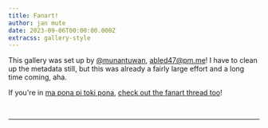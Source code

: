 ```yaml
---
title: Fanart!
author: jan mute
date: 2023-09-06T00:00:00.000Z
extracss: gallery-style
---
```


<script>
window.onresize = okay;
window.onload = okay;

const artworks = [
  {
    active: true,
    title: 'pokemon',
    author: 'tekinowi',
    description: '',
    image: '/fanart/pokemon_tekinowi.png',
    type: 'img'
  },
  {
    active: true,
    title: 'despair',
    author: 'janlilienta',
    description: '',
    image: '/fanart/despair_janlilienta.png',
    type: 'img'
  },
  {
    active: true,
    title: 'kekan64',
    author: 'janpoman',
    description: '',
    image: '/fanart/kekan64_janpoman.gif',
    type: 'img'
  },
  {
    active: false,
    title: 'akesi',
    author: 'chantel',
    description: '',
    image: '/fanart/akesi_chantel.jpg',
    type: 'img'
  },
  {
    active: true,
    title: 'akesi_linja',
    author: 'akesinu',
    description: '',
    image: '/fanart/akesi_linja_akesinu.mov',
    type: 'video'
  },
  {
    active: true,
    title: 'sina_moli',
    author: 'pipikewapi',
    description: '',
    image: '/fanart/sina_moli_pipikewapi.jpg',
    type: 'img'
  },
  {
    active: true,
    title: 'angery',
    author: 'starling',
    description: '',
    image: '/fanart/angery_starling.png',
    type: 'img'
  },
  {
    active: true,
    title: 'antikekan',
    author: 'ketami',
    description: '',
    image: '/fanart/antikekan_ketami.jpg',
    type: 'img'
  },
  {
    active: true,
    title: 'autism',
    author: 'kalaasi',
    description: '',
    image: '/fanart/autism_kalaasi.png',
    type: 'img'
  },
  {
    active: true,
    title: 'balloon',
    author: 'chantel',
    description: '',
    image: '/fanart/balloon_chantel.jpg',
    type: 'img'
  },
  {
    active: true,
    title: 'bill_cypher',
    author: 'rats',
    description: '',
    image: '/fanart/bill_cypher_rats.png',
    type: 'img'
  },
  {
    active: true,
    title: 'bitch',
    author: 'rats',
    description: '',
    image: '/fanart/bitch_rats.png',
    type: 'img'
  },
  {
    active: false,
    title: 'blender',
    author: 'wasowapa',
    description: '',
    image: '/fanart/blender_wasowapa.jpg',
    type: 'img'
  },
  {
    active: false,
    title: 'blender_2',
    author: 'wasowapa',
    description: '',
    image: '/fanart/blender_2_wasowapa.jpg',
    type: 'img'
  },
  {
    active: true,
    title: 'branding',
    author: 'zavixel',
    description: '',
    image: '/fanart/branding_zavixel.png',
    type: 'img'
  },
  {
    active: true,
    title: 'carry_on',
    author: 'nyxoom',
    description: '',
    image: '/fanart/carry_on_nyxoom.mp4',
    type: 'video'
  },
  {
    active: false,
    title: 'chalkboard',
    author: 'nyxoom',
    description: '',
    image: '/fanart/chalkboard_nyxoom.png',
    type: 'img'
  },
  {
    active: true,
    title: 'comic_1',
    author: 'akesinu',
    description: '',
    image: '/fanart/comic_1_akesinu.jpg',
    type: 'img'
  },
  {
    active: true,
    title: 'comic_2',
    author: 'akesinu',
    description: '',
    image: '/fanart/comic_2_akesinu.jpg',
    type: 'img'
  },
  {
    active: true,
    title: 'comic_3',
    author: 'akesinu',
    description: '',
    image: '/fanart/comic_3_akesinu.jpg',
    type: 'img'
  },
  {
    active: true,
    title: 'comic_4',
    author: 'akesinu',
    description: '',
    image: '/fanart/comic_4_akesinu.jpg',
    type: 'img'
  },
  {
    active: true,
    title: 'comic_5',
    author: 'akesinu',
    description: '',
    image: '/fanart/comic_5_akesinu.jpg',
    type: 'img'
  },
  {
    active: false,
    title: 'computer_1',
    author: 'tekinowi',
    description: '',
    image: '/fanart/computer_1_tekinowi.png',
    type: 'img'
  },
  {
    active: false,
    title: 'computer_2',
    author: 'tekinowi',
    description: '',
    image: '/fanart/computer_2_tekinowi.png',
    type: 'img'
  },
  {
    active: true,
    title: 'computer_3',
    author: 'tekinowi',
    description: '',
    image: '/fanart/computer_3_tekinowi.png',
    type: 'img'
  },
  {
    active: false,
    title: 'computer_4',
    author: 'tekinowi',
    description: '',
    image: '/fanart/computer_4_tekinowi.png',
    type: 'img'
  },
  {
    active: false,
    title: 'computer_sketch',
    author: 'tekinowi',
    description: '',
    image: '/fanart/computer_sketch_tekinowi.png',
    type: 'img'
  },
  {
    active: false,
    title: 'drip',
    author: 'chantel',
    description: '',
    image: '/fanart/drip_chantel.jpg',
    type: 'img'
  },
  {
    active: true,
    title: 'evil_kekan',
    author: 'tekinowi',
    description: ' Evil Kekan San: "Saluton al ĉiuj! Mia nomo estas Gregdano tri! Mi volas instrui Esperanton al vi." ',
    image: '/fanart/evil_kekan_tekinowi.png',
    type: 'img'
  },
  {
    active: false,
    title: 'fanart_contest',
    author: 'janani',
    description: '',
    image: '/fanart/fanart_contest_janani.png',
    type: 'img'
  },
  {
    active: true,
    title: 'fancam_1',
    author: 'wasomu',
    description: '',
    image: '/fanart/fancam_1_wasomu.mp4',
    type: 'video'
  },
  {
    active: true,
    title: 'fancam_2',
    author: 'wasomu',
    description: '',
    image: '/fanart/fancam_2_wasomu.mp4',
    type: 'video'
  },
  {
    active: true,
    title: 'fancam_3',
    author: 'akesinu',
    description: '',
    image: '/fanart/fancam_3_akesinu.mov',
    type: 'video'
  },
  {
    active: false,
    title: 'frog_music',
    author: 'chantel',
    description: '',
    image: '/fanart/frog_music_chantel.jpg',
    type: 'img'
  },
  {
    active: true,
    title: 'god',
    author: 'squimp',
    description: '',
    image: '/fanart/god_squimp.png',
    type: 'img'
  },
  {
    active: false,
    title: 'gregham3',
    author: 'jayden',
    description: '',
    image: '/fanart/gregham3_jayden.png',
    type: 'img'
  },
  {
    active: false,
    title: 'gumball_2',
    author: 'chantel',
    description: '',
    image: '/fanart/gumball_2_chantel.jpg',
    type: 'img'
  },
  {
    active: false,
    title: 'gumball',
    author: 'chantel',
    description: '',
    image: '/fanart/gumball_chantel.jpg',
    type: 'img'
  },
  {
    active: false,
    title: 'hamradio',
    author: 'nasaki',
    description: '',
    image: '/fanart/hamradio_nasaki.png',
    type: 'img'
  },
  {
    active: false,
    title: 'herbevitisto',
    author: 'abf',
    description: '',
    image: '/fanart/herbevitisto_abf.jpg',
    type: 'img'
  },
  {
    active: true,
    title: 'herbevitisto',
    author: 'umeja',
    description: '',
    image: '/fanart/herbevitisto_umeja.jpg',
    type: 'img'
  },
  {
    active: true,
    title: 'hold_gently',
    author: 'starling',
    description: '',
    image: '/fanart/hold_gently_starling.png',
    type: 'img'
  },
  {
    active: true,
    title: 'ithkuil',
    author: 'cuymacu',
    description: '',
    image: '/fanart/ithkuil_cuymacu.jpg',
    type: 'img'
  },
  {
    active: true,
    title: 'jan_kekan_sans',
    author: 'janpoman',
    description: '',
    image: '/fanart/jan_kekan_sans_janpoman.png',
    type: 'img'
  },
  {
    active: true,
    title: 'kekan_sans',
    author: 'pq',
    description: '',
    image: '/fanart/kekan_sans_pq.png',
    type: 'img'
  },
  {
    active: true,
    title: 'jan_kekan_serif',
    author: 'kasape',
    description: '',
    image: '/fanart/jan_kekan_serif_kasape.png',
    type: 'img'
  },
  {
    active: false,
    title: 'jellyfish_1',
    author: 'tekinowi',
    description: '',
    image: '/fanart/jellyfish_1_tekinowi.png',
    type: 'img'
  },
  {
    active: true,
    title: 'jellyfish_2',
    author: 'tekinowi',
    description: '',
    image: '/fanart/jellyfish_2_tekinowi.png',
    type: 'img'
  },
  {
    active: true,
    title: 'jellyfish',
    author: 'ilonija',
    description: '',
    image: '/fanart/jellyfish_ilonija.png',
    type: 'img'
  },
  {
    active: true,
    title: 'tloki_a',
    author: 'mi',
    description: '',
    image: '/fanart/tloki_a_mi.wav',
    type: 'audio'
  },
  {
    active: true,
    title: 'jerma',
    author: 'akesinu',
    description: '',
    image: '/fanart/jerma_akesinu.mp4',
    type: 'video'
  },
  {
    active: true,
    title: 'kekan64',
    author: 'menasewi',
    description: '',
    image: '/fanart/kekan64_menasewi.png',
    type: 'img'
  },
  {
    active: false,
    title: 'kekan_halloween_1',
    author: 'tekinowi',
    description: '',
    image: '/fanart/kekan_halloween_1_tekinowi.png',
    type: 'img'
  },
  {
    active: false,
    title: 'kekan_halloween_2',
    author: 'tekinowi',
    description: '',
    image: '/fanart/kekan_halloween_2_tekinowi.png',
    type: 'img'
  },
  {
    active: true,
    title: 'kekan_halloween_3',
    author: 'tekinowi',
    description: '',
    image: '/fanart/kekan_halloween_3_tekinowi.png',
    type: 'img'
  },
  {
    active: true,
    title: 'kekante1',
    author: 'katan',
    description: '',
    image: '/fanart/kekante1_katan.jpg',
    type: 'img'
  },
  {
    active: true,
    title: 'kekante2',
    author: 'wali',
    description: '',
    image: '/fanart/kekante2_wali.png',
    type: 'img'
  },
  {
    active: true,
    title: 'kekante3',
    author: 'ilonija',
    description: '',
    image: '/fanart/kekante3_ilonija.png',
    type: 'img'
  },
  {
    active: true,
    title: 'kepeken_e',
    author: 'wasomu',
    description: '',
    image: '/fanart/kepeken_e_wasomu.png',
    type: 'img'
  },
  {
    active: false,
    title: 'ketami_monsuta',
    author: 'mi',
    description: '',
    image: '/fanart/ketami_monsuta_mi.png',
    type: 'img'
  },
  {
    active: false,
    title: 'kon',
    author: 'merrybot',
    description: '',
    image: '/fanart/kon_merrybot.jpg',
    type: 'img'
  },
  {
    active: true,
    title: 'kulupu',
    author: 'janiseja',
    description: '',
    image: '/fanart/kulupu_janiseja.png',
    type: 'img'
  },
  {
    active: false, // TODO: when la is released
    title: 'la_thumbnail',
    author: 'nyxoom',
    description: '',
    image: '/fanart/la_thumbnail_nyxoom.png',
    type: 'img'
  },
  {
    active: false,
    title: 'la_thumbnail_old',
    author: 'nyxoom',
    description: '',
    image: '/fanart/la_thumbnail_old_nyxoom.png',
    type: 'img'
  },
  {
    active: true,
    title: 'lernan',
    author: 'pq',
    description: '',
    image: '/fanart/lernan_pq.png',
    type: 'img'
  },
  {
    active: true,
    title: 'lesson7',
    author: 'weluke',
    description: '',
    image: '/fanart/lesson7_weluke.png',
    type: 'img'
  },
  {
    active: true,
    title: 'li_e_en',
    author: 'nyxoom',
    description: '',
    image: '/fanart/li_e_en_nyxoom.png',
    type: 'img'
  },
  {
    active: false,
    title: 'link_1',
    author: 'tekinowi',
    description: '',
    image: '/fanart/link_1_tekinowi.png',
    type: 'img'
  },
  {
    active: true,
    title: 'link_2',
    author: 'tekinowi',
    description: '',
    image: '/fanart/link_2_tekinowi.png',
    type: 'img'
  },
  {
    active: false,
    title: 'link_3',
    author: 'tekinowi',
    description: '',
    image: '/fanart/link_3_tekinowi.png',
    type: 'img'
  },
  {
    active: false,
    title: 'link_sketch',
    author: 'tekinowi',
    description: '',
    image: '/fanart/link_sketch_tekinowi.png',
    type: 'img'
  },
  {
    active: true,
    title: 'lojban',
    author: 'cuymacu',
    description: '',
    image: '/fanart/lojban_cuymacu.jpg',
    type: 'img'
  },
  {
    active: false,
    title: 'lojban_o_anpa',
    author: 'natan',
    description: '',
    image: '/fanart/lojban_o_anpa_natan.png',
    type: 'img'
  },
  {
    active: false,
    title: 'lojban_o_anpa_2',
    author: 'natan',
    description: '',
    image: '/fanart/lojban_o_anpa_2_natan.png',
    type: 'img'
  },
  {
    active: true,
    title: 'lupa',
    author: 'lenlen',
    description: '',
    image: '/fanart/lupa_lenlen.png',
    type: 'img'
  },
  {
    active: true,
    title: 'masquerade',
    author: 'pipikewapi',
    description: '',
    image: '/fanart/masquerade_pipikewapi.png',
    type: 'img'
  },
  {
    active: true,
    title: 'masquerade_2',
    author: 'pipikewapi',
    description: '',
    image: '/fanart/masquerade_2_pipikewapi.png',
    type: 'img'
  },
  {
    active: true,
    title: 'mi_alasa_toki',
    author: 'janika',
    description: '',
    image: '/fanart/mi_alasa_toki_janika.png',
    type: 'img'
  },
  {
    active: true,
    title: 'mi_jo_2',
    author: 'sipiki',
    description: '',
    image: '/fanart/mi_jo_2_sipiki.gif',
    type: 'img'
  },
  {
    active: false,
    title: 'mi_jo',
    author: 'sipiki',
    description: '',
    image: '/fanart/mi_jo_sipiki.gif',
    type: 'img'
  },
  {
    active: true,
    title: 'mi_kala',
    author: 'nyxoom',
    description: '',
    image: '/fanart/mi_kala_nyxoom.png',
    type: 'img'
  },
  {
    active: true,
    title: 'mi_laso',
    author: 'lukin',
    description: '',
    image: '/fanart/mi_laso_lukin.png',
    type: 'img'
  },
  {
    active: true,
    title: 'mi_lawa',
    author: 'akesinu',
    description: 'We had a hilarious courtroom RP in the VR community, featuring a pipi store owner and its lost copies of pu, a flustered waso Keli as witness, a devious and cunning jan Tekinowi as prosecution, and jan Akesinu defending jan Tepo. Brilliant!',
    image: '/fanart/mi_lawa_akesinu.png',
    type: 'img'
  },
  {
    active: false,
    title: 'mi_lawa',
    author: 'nyxoom',
    description: '',
    image: '/fanart/mi_lawa_nyxoom.png',
    type: 'img'
  },
  {
    active: false,
    title: 'mi_lawa_seme',
    author: 'nyxoom',
    description: '',
    image: '/fanart/mi_lawa_seme_nyxoom.png',
    type: 'img'
  },
  {
    active: true,
    title: 'mi_leko_a',
    author: 'sipiki',
    description: '',
    image: '/fanart/mi_leko_a_sipiki.jpg',
    type: 'img'
  },
  {
    active: true,
    title: 'mi_leko',
    author: 'cuymacu',
    description: '',
    image: '/fanart/mi_leko_cuymacu.gif',
    type: 'img'
  },
  {
    active: false,
    title: 'mi_leko',
    author: 'nyxoom',
    description: '',
    image: '/fanart/mi_leko_nyxoom.png',
    type: 'img'
  },
  {
    active: false,
    title: 'mi_len',
    author: 'motan',
    description: '',
    image: '/fanart/mi_len_motan.png',
    type: 'img'
  },
  {
    active: true,
    title: 'mi_li_ala',
    author: 'cuymacu',
    description: '',
    image: '/fanart/mi_li_ala_cuymacu.gif',
    type: 'img'
  },
  {
    active: true,
    title: 'mi_li_nanpa',
    author: 'menasewi',
    description: '',
    image: '/fanart/mi_li_nanpa_menasewi.png',
    type: 'img'
  },
  {
    active: false,
    title: 'nanpa_mi',
    author: 'menasewi',
    description: '',
    image: '/fanart/nanpa_mi_menasewi.png',
    type: 'img'
  },
  {
    active: true,
    title: 'mi_lili',
    author: 'sqec',
    description: '',
    image: '/fanart/mi_lili_sqec.png',
    type: 'img'
  },
  {
    active: false,
    title: 'mi_lili',
    author: 'wasokeli',
    description: '',
    image: '/fanart/mi_lili_wasokeli.jpg',
    type: 'img'
  },
  {
    active: false,
    title: 'mi_linja',
    author: 'mi',
    description: '',
    image: '/fanart/mi_linja_mi.png',
    type: 'img'
  },
  {
    active: true,
    title: 'mi_lon_e_ma',
    author: 'wasomu',
    description: '',
    image: '/fanart/mi_lon_e_ma_wasomu.png',
    type: 'img'
  },
  {
    active: false,
    title: 'mi_lon_kasi',
    author: 'mi',
    description: '',
    image: '/fanart/mi_lon_kasi_mi.png',
    type: 'img'
  },
  {
    active: false,
    title: 'mi santa',
    author: 'mi',
    description: '',
    image: '/fanart/jan_kekan_santa_mi.jpg',
    type: 'img'
  },
  {
    active: false,
    title: 'mi sunglasses',
    author: 'mi',
    description: '',
    image: '/fanart/mi_sunglasses_mi.png',
    type: 'img'
  },
  {
    active: false,
    title: 'mi_lon',
    author: 'nyxoom',
    description: '',
    image: '/fanart/mi_lon_nyxoom.png',
    type: 'img'
  },
  {
    active: false,
    title: 'mi_lukin',
    author: 'nyxoom',
    description: '',
    image: '/fanart/mi_lukin_nyxoom.png',
    type: 'img'
  },
  {
    active: true,
    title: 'mi_mani',
    author: 'janjami',
    description: '',
    image: '/fanart/mi_mani_janjami.png',
    type: 'img'
  },
  {
    active: true,
    title: 'mi_mani',
    author: 'jansa',
    description: '',
    image: '/fanart/mi_mani_jansa.png',
    type: 'img'
  },
  {
    active: true,
    title: 'mi_meli',
    author: 'akesinu',
    description: '',
    image: '/fanart/mi_meli_akesinu.jpg',
    type: 'img'
  },
  {
    active: true,
    title: 'mi_mije',
    author: 'akesinu',
    description: '',
    image: '/fanart/mi_mije_akesinu.jpg',
    type: 'img'
  },
  {
    active: true,
    title: 'deep lore',
    author: 'akesinu',
    description: '',
    image: '/fanart/lore1_akesinu.jpg',
    type: 'img'
  },
  {
    active: true,
    title: 'deep lore 2',
    author: 'akesinu',
    description: '',
    image: '/fanart/lore2_akesinu.jpg',
    type: 'img'
  },
  {
    active: false,
    title: 'mi_mije_ilo_awen',
    author: 'abf',
    description: '',
    image: '/fanart/mi_mije_ilo_awen_abf.png',
    type: 'img'
  },
  {
    active: true,
    title: 'mi_monsuta',
    author: 'akesinu',
    description: '',
    image: '/fanart/mi_monsuta_akesinu.png',
    type: 'img'
  },
  {
    active: true,
    title: 'mr_kekan_san',
    author: 'jankita',
    description: '',
    image: '/fanart/mr_kekan_san_jankita.png',
    type: 'img'
  },
  {
    active: true,
    title: 'mi_mrbeast',
    author: 'tekinowi',
    description: '',
    image: '/fanart/mi_mrbeast_tekinowi.png',
    type: 'img'
  },
  {
    active: false,
    title: 'mi_mute',
    author: 'janjami',
    description: '',
    image: '/fanart/mi_mute_janjami.png',
    type: 'img'
  },
  {
    active: false,
    title: 'mi_nanpa',
    author: 'wasowapa',
    description: '',
    image: '/fanart/mi_nanpa_wasowapa.png',
    type: 'img'
  },
  {
    active: true,
    title: 'mi_nasa',
    author: 'nyxoom',
    description: '',
    image: '/fanart/mi_nasa_nyxoom.png',
    type: 'img'
  },
  {
    active: false,
    title: 'mi_old',
    author: 'mi',
    description: '',
    image: '/fanart/mi_old_mi.png',
    type: 'img'
  },
  {
    active: true,
    title: 'mi_pana_e_sona',
    author: 'sipiki',
    description: '',
    image: '/fanart/mi_pana_e_sona_sipiki.png',
    type: 'img'
  },
  {
    active: true,
    title: 'mi_poni',
    author: 'jankita',
    description: '',
    image: '/fanart/mi_poni_jankita.png',
    type: 'img'
  },
  {
    active: false,
    title: 'mi_sewi_2',
    author: 'lipamanka',
    description: '',
    image: '/fanart/mi_sewi_2_lipamanka.png',
    type: 'img'
  },
  {
    active: false,
    title: 'mi_sewi',
    author: 'lipamanka',
    description: '',
    image: '/fanart/mi_sewi_lipamanka.png',
    type: 'img'
  },
  {
    active: true,
    title: 'mi_sewi',
    author: 'nyxoom',
    description: '',
    image: '/fanart/mi_sewi_nyxoom.png',
    type: 'img'
  },
  {
    active: true,
    title: 'mi_sina_beta',
    author: 'nyxoom',
    description: '',
    image: '/fanart/mi_sina_beta_nyxoom.jpg',
    type: 'img'
  },
  {
    active: true,
    title: 'mi_sina',
    author: 'nyxoom',
    description: '',
    image: '/fanart/mi_sina_nyxoom.png',
    type: 'img'
  },
  {
    active: true,
    title: 'mi_sticker',
    author: 'sipiki',
    description: '',
    image: '/fanart/mi_sticker_sipiki.png',
    type: 'img'
  },
  {
    active: true,
    title: 'mi_suno',
    author: 'sipiki',
    description: '',
    image: '/fanart/mi_suno_sipiki.png',
    type: 'img'
  },
  {
    active: false,
    title: 'mi_moli',
    author: 'sipiki',
    description: '',
    image: '/fanart/mi_moli_sipiki.png',
    type: 'img'
  },
  {
    active: false,
    title: 'mi_unpa',
    author: 'horse',
    description: '',
    image: '/fanart/mi_unpa_horse.jpg',
    type: 'img'
  },
  {
    active: false,
    title: 'mi_waso',
    author: 'nyxoom',
    description: '',
    image: '/fanart/mi_waso_nyxoom.png',
    type: 'img'
  },
  {
    active: true,
    title: 'mi_wawa',
    author: 'nyxoom',
    description: '',
    image: '/fanart/mi_wawa_nyxoom.png',
    type: 'img'
  },
  {
    active: true,
    title: 'mi_wawa',
    author: 'pipikewapi',
    description: '',
    image: '/fanart/mi_wawa_pipikewapi.png',
    type: 'img'
  },
  {
    active: false,
    title: 'mi_wile_musi',
    author: 'nyxoom',
    description: '',
    image: '/fanart/mi_wile_musi_nyxoom.png',
    type: 'img'
  },
  {
    active: false,
    title: 'mi_wink',
    author: 'janani',
    description: '',
    image: '/fanart/mi_wink_janani.png',
    type: 'img'
  },
  {
    active: true,
    title: 'mi_yugi',
    author: 'tekinowi',
    description: '',
    image: '/fanart/mi_yugi_tekinowi.png',
    type: 'img'
  },
  {
    active: true,
    title: 'misikekan',
    author: 'kalaasi',
    description: '',
    image: '/fanart/misikekan_kalaasi.png',
    type: 'img'
  },
  {
    active: true,
    title: 'moli',
    author: 'horse',
    description: '',
    image: '/fanart/moli_2_horse.png',
    type: 'img'
  },
  {
    active: false,
    title: 'moli_3',
    author: 'ketami',
    description: '',
    image: '/fanart/moli_3_ketami.png',
    type: 'img'
  },
  {
    active: false,
    title: 'moli',
    author: 'horse',
    description: '',
    image: '/fanart/moli_horse.png',
    type: 'img'
  },
  {
    active: true,
    title: 'moli',
    author: 'wren',
    description: '',
    image: '/fanart/moli_wren.gif',
    type: 'img'
  },
  {
    active: true,
    title: 'monologue',
    author: 'kalaasi',
    description: '',
    image: '/fanart/monologue_kalaasi.png',
    type: 'img'
  },
  {
    active: true,
    title: 'movieposter',
    author: 'dogikoko',
    description: '',
    image: '/fanart/movieposter_dogikoko.png',
    type: 'img'
  },
  {
    active: true,
    title: 'mu_a_wawa',
    author: 'nyxoom',
    description: '',
    image: '/fanart/mu_a_wawa_nyxoom.png',
    type: 'img'
  },
  {
    active: true,
    title: 'mun_kekan_san',
    author: 'janeli',
    description: '',
    image: '/fanart/mun_kekan_san_janeli.png',
    type: 'img'
  },
  {
    active: true,
    title: 'mun_kekan_san_smw_2',
    author: 'abf',
    description: '',
    image: '/fanart/mun_kekan_san_smw_2_abf.png',
    type: 'img'
  },
  {
    active: true,
    title: 'mun_kekan_san_smw_3',
    author: 'abf',
    description: '',
    image: '/fanart/mun_kekan_san_smw_3_abf.png',
    type: 'img'
  },
  {
    active: false,
    title: 'mun_kekan_san_smw_4',
    author: 'abf',
    description: '',
    image: '/fanart/mun_kekan_san_smw_4_abf.png',
    type: 'img'
  },
  {
    active: false,
    title: 'mun_kekan_san_smw',
    author: 'abf',
    description: '',
    image: '/fanart/mun_kekan_san_smw_abf.png',
    type: 'img'
  },
  {
    active: false,
    title: 'mun_li_tawa_sike',
    author: 'lipamanka',
    description: '',
    image: '/fanart/mun_li_tawa_sike_lipamanka.mp4',
    type: 'video'
  },
  {
    active: true,
    title: 'mun_nasa',
    author: 'weluke',
    description: '',
    image: '/fanart/mun_nasa_weluke.png',
    type: 'img'
  },
  {
    active: true,
    title: 'musi_laso',
    author: 'akesinu',
    description: '',
    image: '/fanart/musi_laso_akesinu.png',
    type: 'img'
  },
  {
    active: true,
    title: 'musi_laso',
    author: 'ilonija',
    description: '',
    image: '/fanart/musi_laso_ilonija.png',
    type: 'img'
  },
  {
    active: true,
    title: 'musi_o_awen_1',
    author: 'pipikewapi',
    description: '',
    image: '/fanart/musi_o_awen_1_pipikewapi.jpeg',
    type: 'img'
  },
  {
    active: true,
    title: 'musi_o_awen_2',
    author: 'pipikewapi',
    description: '',
    image: '/fanart/musi_o_awen_2_pipikewapi.jpeg',
    type: 'img'
  },
  {
    active: false,
    title: 'nametags',
    author: 'mi',
    description: '',
    image: '/fanart/nametags_mi.jpg',
    type: 'img'
  },
  {
    active: false,
    title: 'nasawawa',
    author: 'happychappy',
    description: '',
    image: '/fanart/nasawawa_happychappy.jpg',
    type: 'img'
  },
  {
    active: true,
    title: 'nimi_nanpa_kin',
    author: 'nyxoom',
    description: '',
    image: '/fanart/nimi_nanpa_kin_nyxoom.png',
    type: 'img'
  },
  {
    active: false,
    title: 'njankekan',
    author: 'horse',
    description: '',
    image: '/fanart/njankekan_horse.png',
    type: 'img'
  },
  {
    active: true,
    title: 'no_thought',
    author: 'wasowapa',
    description: '',
    image: '/fanart/no_thought_wasowapa.png',
    type: 'img'
  },
  {
    active: true,
    title: 'noka',
    author: 'horse',
    description: '',
    image: '/fanart/noka_horse.png',
    type: 'img'
  },
  {
    active: false,
    title: 'o_kama_sona',
    author: 'wasowapa',
    description: '',
    image: '/fanart/o_kama_sona_wasowapa.png',
    type: 'img'
  },
  {
    active: true,
    title: 'o_monsuta_ala',
    author: 'akesinu',
    description: '**mi sewi Kekan San. o monsuta ala.**',
    image: '/fanart/o_monsuta_ala_akesinu.jpg',
    type: 'img'
  },
  {
    active: false,
    title: 'o_pona',
    author: 'wasomu',
    description: '',
    image: '/fanart/o_pona_wasomu.png',
    type: 'img'
  },
  {
    active: true,
    title: 'olin',
    author: 'wasomu',
    description: '',
    image: '/fanart/olin_wasomu.png',
    type: 'img'
  },
  {
    active: false,
    title: 'olin_english',
    author: 'wasomu',
    description: '',
    image: '/fanart/olin_english_wasomu.png',
    type: 'img'
  },
  {
    active: true,
    title: 'pal_greg',
    author: 'pipikewapi',
    description: '',
    image: '/fanart/pal_greg_pipikewapi.png',
    type: 'img'
  },
  {
    active: true,
    title: 'pilin_ike',
    author: 'tekinowi',
    description: '',
    image: '/fanart/pilin_ike_tekinowi.png',
    type: 'img'
  },
  {
    active: false,
    title: 'qualia',
    author: 'pipikewapi',
    description: '',
    image: '/fanart/qualia_pipikewapi.jpg',
    type: 'img'
  },
  {
    active: true,
    title: 'realistic_face',
    author: 'tekinowi',
    description: '',
    image: '/fanart/realistic_face_tekinowi.png',
    type: 'img'
  },
  {
    active: true,
    title: 'realistic_smile',
    author: 'wali',
    description: '',
    image: '/fanart/realistic_smile_wali.png',
    type: 'img'
  },
  {
    active: true,
    title: 'satan',
    author: 'pq',
    description: '',
    image: '/fanart/satan_pq.png',
    type: 'img'
  },
  {
    active: false,
    title: 'scribble_2',
    author: 'sipiki',
    description: '',
    image: '/fanart/scribble_2_sipiki.png',
    type: 'img'
  },
  {
    active: false,
    title: 'scribble_3',
    author: 'sipiki',
    description: '',
    image: '/fanart/scribble_3_sipiki.png',
    type: 'img'
  },
  {
    active: true,
    title: 'scribble_4',
    author: 'sipiki',
    description: '',
    image: '/fanart/scribble_4_sipiki.png',
    type: 'img'
  },
  {
    active: true,
    title: 'scribble_ko',
    author: 'sipiki',
    description: '',
    image: '/fanart/mi_ko_sipiki.png',
    type: 'img'
  },
  {
    active: false,
    title: 'scribble',
    author: 'sipiki',
    description: '',
    image: '/fanart/scribble_sipiki.png',
    type: 'img'
  },
  {
    active: false,  // TODO: when seme is released
    title: 'seme_thumbnail',
    author: 'nyxoom',
    description: '',
    image: '/fanart/seme_thumbnail_nyxoom.png',
    type: 'img'
  },
  {
    active: true,
    title: 'silhouette',
    author: 'kon Ako',
    description: '"Good character design is identified solely by silhouette"',
    image: '/fanart/silhouette_konako.png',
    type: 'img'
  },
  {
    active: true,
    title: 'sina_sona',
    author: 'wren',
    description: '',
    image: '/fanart/sina_sona_wren.png',
    type: 'img'
  },
  {
    active: false,
    title: 'sinaseme',
    author: 'unknown',
    description: '',
    image: '/fanart/sinaseme_unknown.png',
    type: 'img'
  },
  {
    active: true,
    title: 'sitelen',
    author: 'sipiki',
    description: '',
    image: '/fanart/sitelen_sipiki.png',
    type: 'img'
  },
  {
    active: true,
    title: 'sitelen_suwi',
    author: 'jantenpi',
    description: '',
    image: '/fanart/sitelen_suwi_jantenpi.jpg',
    type: 'img'
  },
  {
    active: false,
    title: 'sitelen',
    author: 'wasowapa',
    description: '',
    image: '/fanart/sitelen_wasowapa.jpg',
    type: 'img'
  },
  {
    active: true,
    title: 'smash',
    author: 'tekinowi',
    description: '',
    image: '/fanart/smash_tekinowi.png',
    type: 'img'
  },
  {
    active: true,
    title: 'announcer',
    author: 'tekinowi',
    description: '',
    image: '/fanart/announcer_tekinowi.mp3',
    type: 'audio'
  },
  {
    active: false,
    title: 'soweli_mute',
    author: 'wasowapa',
    description: '',
    image: '/fanart/soweli_mute_wasowapa.png',
    type: 'img'
  },
  {
    active: false,
    title: 'speedrun_hard',
    author: 'mi',
    description: '',
    image: '/fanart/speedrun_hard_mi.mp4',
    type: 'video'
  },
  {
    active: false,
    title: 'speedrun',
    author: 'jankita',
    description: '',
    image: '/fanart/speedrun_jankita.mp4',
    type: 'video'
  },
  {
    active: true,
    title: 'speen',
    author: 'sqec',
    description: '',
    image: '/fanart/speen_sqec.gif',
    type: 'img'
  },
  {
    active: false,
    title: 'spin',
    author: 'sqec',
    description: '',
    image: '/fanart/spin_sqec.mov',
    type: 'video'
  },
  {
    active: true,
    title: 'squidward',
    author: 'pipikewapi',
    description: '',
    image: '/fanart/squidward_pipikewapi.jpg',
    type: 'img'
  },
  {
    active: false,
    title: 'squiward',
    author: 'chantel',
    description: '',
    image: '/fanart/squiward_chantel.jpg',
    type: 'img'
  },
  {
    active: false,
    title: 'stage',
    author: 'menasewi',
    description: '',
    image: '/fanart/stage_menasewi.png',
    type: 'img'
  },
  {
    active: true,
    title: ':starbowtie:',
    author: 'kala Asi',
    description: '',
    image: '/fanart/star_bowtie_kalaasi.webp',
    type: 'img'
  },
  {
    active: false,
    title: 'star',
    author: 'janiseja',
    description: '',
    image: '/fanart/star_janiseja.png',
    type: 'img'
  },
  {
    active: false,
    title: 'star_smile_teacher_jan',
    author: 'aja',
    description: '',
    image: '/fanart/star_smile_teacher_jan_aja.png',
    type: 'img'
  },
  {
    active: true,
    title: 'starman_body',
    author: 'cuymacu',
    description: '',
    image: '/fanart/starman_body_cuymacu.png',
    type: 'img'
  },
  {
    active: true,
    title: 'stellated',
    author: 'dogikoko',
    description: '',
    image: '/fanart/stellated_dogikoko.png',
    type: 'img'
  },
  {
    active: false,
    title: 'supa_pimeja',
    author: 'squimp',
    description: '',
    image: '/fanart/supa_pimeja_squimp.png',
    type: 'img'
  },
  {
    active: false,
    title: 'sword',
    author: 'mi',
    description: '',
    image: '/fanart/sword_mi.png',
    type: 'img'
  },
  {
    active: true,
    title: 'tenpo_ike',
    author: 'pantemili',
    description: '',
    image: '/fanart/tenpo_ike_pantemili.png',
    type: 'img'
  },
  {
    active: true,
    title: 'tenpo_lete',
    author: 'nyxoom',
    description: '',
    image: '/fanart/tenpo_lete_nyxoom.png',
    type: 'img'
  },
  {
    active: true,
    title: 'tenpopimeja',
    author: 'wasomu',
    description: '',
    image: '/fanart/tenpopimeja_wasomu.mov',
    type: 'video'
  },
  {
    active: true,
    title: 'thinkan',
    author: 'janwali',
    description: '',
    image: '/fanart/thinkan_janwali.png',
    type: 'img'
  },
  {
    active: true,
    title: 'tokia',
    author: 'mijetelo',
    description: '',
    image: '/fanart/tokia_mijetelo.jpg',
    type: 'img'
  },
  {
    active: true,
    title: 'truth',
    author: 'squimp',
    description: '',
    image: '/fanart/truth_squimp.png',
    type: 'img'
  },
  {
    active: false,
    title: 'upsidedown',
    author: 'sqec',
    description: '',
    image: '/fanart/upsidedown_sqec.png',
    type: 'img'
  },
  {
    active: true,
    title: 'utala',
    author: 'dogikoko',
    description: '',
    image: '/fanart/utala_dogikoko.png',
    type: 'img'
  },
  {
    active: true,
    title: 'utala_lape',
    author: 'akesinu',
    description: '',
    image: '/fanart/utala_lape_akesinu.jpg',
    type: 'img'
  },
  {
    active: false,
    title: 'utala_mun',
    author: 'chantel',
    description: '',
    image: '/fanart/utala_mun_chantel.jpg',
    type: 'img'
  },
  {
    active: true,
    title: 'vogue',
    author: 'akesinu',
    description: '',
    image: '/fanart/vogue_akesinu.mp4',
    type: 'video'
  },
  {
    active: false,
    title: 'warioware_1',
    author: 'abf',
    description: '',
    image: '/fanart/warioware_1_abf.png',
    type: 'img'
  },
  {
    active: true,
    title: 'warioware_2',
    author: 'abf',
    description: '',
    image: '/fanart/warioware_2_abf.png',
    type: 'img'
  },
  {
    active: true,
    title: 'warioware_3',
    author: 'abf',
    description: '',
    image: '/fanart/warioware_3_abf.png',
    type: 'img'
  },
  {
    active: true,
    title: 'warioware_4',
    author: 'abf',
    description: '',
    image: '/fanart/warioware_4_abf.png',
    type: 'img'
  },
  {
    active: true,
    title: 'warioware_5',
    author: 'abf',
    description: '',
    image: '/fanart/warioware_5_abf.png',
    type: 'img'
  },
  {
    active: false,
    title: 'what_is_love',
    author: 'nasaki',
    description: '',
    image: '/fanart/what_is_love_nasaki.gif',
    type: 'img'
  },
  {
    active: true,
    title: 'wile_unpa',
    author: 'ilonija',
    description: '',
    image: '/fanart/wile_unpa_ilonija.png',
    type: 'img'
  },
  {
    active: true,
    title: 'wink',
    author: 'sipiki',
    description: '',
    image: '/fanart/wink_sipiki.png',
    type: 'img'
  },
  {
    active: false,
    title: 'zvedza',
    author: 'sqec',
    description: '',
    image: '/fanart/zvedza_sqec.png',
    type: 'img'
  }
];

function createArtworkElement(title, image, author, description, type) {
  const placeholderDiv = document.createElement('div');
  placeholderDiv.className = 'placeholder';

  if (title) {
    const titleDiv = document.createElement('div');
    titleDiv.className = 'title';
    const titleParagraph = document.createElement('p');
    titleParagraph.textContent = title;
    titleDiv.appendChild(titleParagraph);
    placeholderDiv.appendChild(titleDiv);
  }

  const artDiv = document.createElement('div');
  artDiv.className = 'art';

  let mediaElement = document.createElement(type);
  if (type === "audio" || type === "video") {
    mediaElement.controls = true;
  }

  mediaElement.src = image; // For video and audio, this sets the source file
  artDiv.appendChild(mediaElement);
  placeholderDiv.appendChild(artDiv);

  if (author) {
    const creditDiv = document.createElement('div');
    creditDiv.className = 'credit';
    const creditParagraph = document.createElement('p');
    creditParagraph.textContent = `tan ${author}`;
    creditDiv.appendChild(creditParagraph);
    placeholderDiv.appendChild(creditDiv);
  }

  if (description) {
    const descriptionDiv = document.createElement('div');
    descriptionDiv.className = 'description';
    const descriptionParagraph = document.createElement('p');
    descriptionParagraph.textContent = description;
    descriptionDiv.appendChild(descriptionParagraph);
    placeholderDiv.appendChild(descriptionDiv);
  }

  return placeholderDiv;
}

function okay() {
  var w = window.innerWidth;
  var h = window.innerHeight;

  if (h > w) {
    var art = document.getElementsByClassName('art');
    var art_i;
    for (art_i = 0; art_i < art.length; art_i++) {
      art[art_i].className += ' artmobile'; // WITH space added
    }
    var placeholder = document.getElementsByClassName('placeholder');
    var placeholder_i;
    for (placeholder_i = 0; placeholder_i < placeholder.length; placeholder_i++) {
      placeholder[placeholder_i].className += ' artmobile'; // WITH space added
    }
  } else {
    var art = document.getElementsByClassName('art');
    var art_i;
    for (art_i = 0; art_i < art.length; art_i++) {
      art[art_i].classList.remove('artmobile'); // WITH space added
    }
    var placeholder = document.getElementsByClassName('placeholder');
    var placeholder_i;
    for (placeholder_i = 0; placeholder_i < placeholder.length; placeholder_i++) {
      placeholder[placeholder_i].classList.remove('artmobile'); // WITH space added
    }
  }
}

document.addEventListener('DOMContentLoaded', function () {
  const galleryDiv = document.querySelector('.gallery');
  if (!galleryDiv) {
    console.error('No element with the class "gallery" was found.');
    return;
  }

  artworks.forEach((artwork) => {
    if (artwork.active) {
    const artworkElement = createArtworkElement(
      artwork.title,
      artwork.image,
      artwork.author,
      artwork.description,
      artwork.type
    );
    galleryDiv.appendChild(artworkElement);
  }});
});
</script>

This gallery was set up by [@munantuwan](https://discord.com/users/1054273094358945826), [abled47@pm.me](mailto:abled47@pm.me)! I have to clean up the metadata still, but this was already a fairly large effort and a long time coming, aha.

If you're in [ma pona pi toki pona](https://discord.gg/mapona), [check out the fanart thread too](https://discord.com/channels/301377942062366741/1145483914765422682/1145483914765422682)!

<br/>

---

<br/>

<div class="gallery">

</div>
